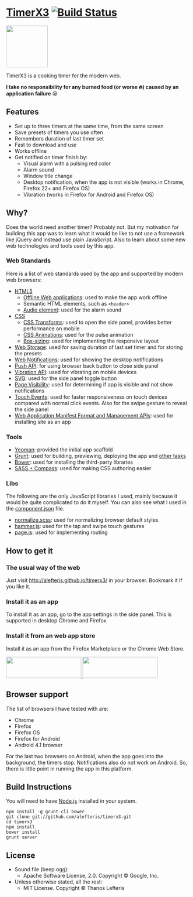 # [TimerX3](http://alefteris.github.io/timerx3/) [![Build Status](https://api.travis-ci.org/alefteris/timerx3.png?branch=master)](https://travis-ci.org/alefteris/timerx3)

<a href="http://alefteris.github.io/timerx3/">
  <img src="http://alefteris.github.io/timerx3/apple-touch-icon-114x114-precomposed.png" width="114">
</a>

TimerX3 is a cooking timer for the modern web.

**I take no responsibility for any burned food (or worse :fire:) caused by an application failure** :unamused:

## Features

 * Set up to three timers at the same time, from the same screen
 * Save presets of timers you use often
 * Remembers duration of last timer set
 * Fast to download and use
 * Works offline
 * Get notified on timer finish by:
   * Visual alarm with a pulsing red color
   * Alarm sound
   * Window title change
   * Desktop notification, when the app is not visible (works in Chrome, Firefox 22+ and Firefox OS)
   * Vibration (works in Firefox for Android and Firefox OS)

## Why?

Does the world need another timer? Probably not. But my motivation for building this app was to learn what it would be like to not use a framework like jQuery and instead use plain JavaScript. Also to learn about some new web technologies and tools used by this app.

### Web Standards

Here is a list of web standards used by the app and supported by modern web browsers:

 * [HTML5](http://www.w3.org/TR/html5/)
   * [Offline Web applications](http://www.w3.org/TR/html5/browsers.html#offline): used to make the app work offline
   * Semantic HTML elements, such as `<header>`
   * [Audio element](http://www.w3.org/TR/html5/embedded-content-0.html#the-audio-element): used for the alarm sound
 * [CSS](http://www.w3.org/Style/CSS/current-work)
   * [CSS Transforms](http://www.w3.org/TR/css3-transforms): used to open the side panel, provides better performance on mobile
   * [CSS Animations](http://www.w3.org/TR/css3-animations): used for the pulse animation
   * [Box-sizing](http://www.w3.org/TR/css3-ui/#box-sizing): used for implementing the responsive layout
 * [Web Storage](http://www.w3.org/TR/webstorage/): used for saving duration of last set timer and for storing the presets
 * [Web Notifications](http://www.w3.org/TR/notifications/): used for showing the desktop notifications
 * [Push API](http://www.w3.org/TR/push-api/): for using browser back button to close side panel
 * [Vibration API](http://www.w3.org/TR/vibration/): used for vibrating on mobile devices
 * [SVG](http://www.w3.org/Graphics/SVG/): used for the side panel toggle button
 * [Page Visibility](http://www.w3.org/TR/page-visibility/): used for determining if app is visible and not show notifications
 * [Touch Events](http://www.w3.org/TR/touch-events/): used for faster responsiveness on touch devices compared with normal click events. Also for the swipe gesture to reveal the side panel
 * [Web Application Manifest Format and Management APIs](http://mozilla.github.io/webapps-spec/): used for installing site as an app

### Tools

 * [Yeoman](http://yeoman.io/): provided the initial app scaffold
 * [Grunt](http://gruntjs.com/): used for building, previewing, deploying the app and [other tasks](https://github.com/alefteris/timerx3/blob/master/Gruntfile.js)
 * [Bower](http://bower.io/): used for installing the third-party libraries
 * [SASS + Compass](http://compass-style.org/): used for making CSS authoring easier

### Libs

The following are the only JavaScript libraries I used, mainly because it would be quite complicated to do it myself. You can also see what I used in the [component.json](https://github.com/alefteris/timerx3/blob/master/component.json) file.

 * [normalize.scss](http://necolas.github.io/normalize.css/): used for normalizing browser default styles
 * [hammer.js](http://eightmedia.github.io/hammer.js/): used for the tap and swipe touch gestures
 * [page.js](http://visionmedia.github.io/page.js/): used for implementing routing

## How to get it

### The usual way of the web

Just visit <a href="http://alefteris.github.io/timerx3/">http://alefteris.github.io/timerx3/</a> in your browser. Bookmark it if you like it.

### Install it as an app

To install it as an app, go to the app settings in the side panel. This is supported in desktop Chrome and Firefox.

### Install it from an web app store

Install it as an app from the Firefox Marketplace or the Chrome Web Store.

<a href="https://marketplace.firefox.com/app/timerx3/">
  <img src="http://alefteris.github.io/timerx3/images-other/firefox-marketplace-badge.png" width="206" height="58">
</a>

<a href="https://chrome.google.com/webstore/detail/timerx3/dekigijbacfpbgmockjacjpnmfmhnhje">
  <img src="http://alefteris.github.io/timerx3/images-other/chrome-web-store-badge.png" width="206" height="58">
</a>

## Browser support

The list of browsers I have tested with are:

 * Chrome
 * Firefox
 * Firefox OS
 * Firefox for Android
 * Android 4.1 browser

For the last two browsers on Android, when the app goes into the background, the timers stop. Notifications also do not work on Android. So, there is little point in running the app in this platform.

## Build Instructions

You will need to have [Node.js](http://nodejs.org/) installed in your system.

``` shell
npm install -g grunt-cli bower
git clone git://github.com/alefteris/timerx3.git
cd timerx3
npm install
bower install
grunt server
```

## License

 * Sound file (beep.ogg):
   * Apache Software License, 2.0. Copyright © Google, Inc.
 * Unless otherwise stated, all the rest:
   * MIT License. Copyright © Thanos Lefteris
